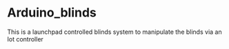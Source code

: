 # Arduino_blinds


This is a launchpad controlled blinds system to manipulate the blinds via an Iot controller
